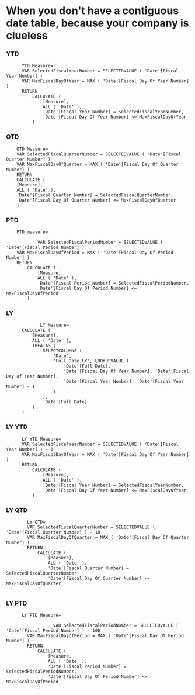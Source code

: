 

# When you don't have a contiguous date table, because your company is clueless

### YTD

          YTD Measure=
          VAR SelectedFiscalYearNumber = SELECTEDVALUE ( 'Date'[Fiscal Year Number] )
          VAR MaxFiscalDayOfYear = MAX ( 'Date'[Fiscal Day Of Year Number] )
          RETURN
              CALCULATE (
                  [Measure],
                  ALL ( 'Date' ),
                  'Date'[Fiscal Year Number] = SelectedFiscalYearNumber,
                  'Date'[Fiscal Day Of Year Number] <= MaxFiscalDayOfYear
              )


### QTD

        QTD Measure=
        VAR SelectedFiscalQuarterNumber = SELECTEDVALUE ( 'Date'[Fiscal Quarter Number] )
        VAR MaxFiscalDayOfQuarter = MAX ( 'Date'[Fiscal Day Of Quarter Number] )
        RETURN
        CALCULATE (
        [Measure],
        ALL ( 'Date' ),
        'Date'[Fiscal Quarter Number] = SelectedFiscalQuarterNumber,
        'Date'[Fiscal Day Of Quarter Number] <= MaxFiscalDayOfQuarter
        )
        

### PTD

        PTD measure=
        
                VAR SelectedFiscalPeriodNumber = SELECTEDVALUE ( 'Date'[Fiscal Period Number] )
        VAR MaxFiscalDayOfPeriod = MAX ( 'Date'[Fiscal Day Of Period Number] )
        RETURN
            CALCULATE (
                [Measure],
                ALL ( 'Date' ),
                'Date'[Fiscal Period Number] = SelectedFiscalPeriodNumber,
                'Date'[Fiscal Day Of Period Number] <= MaxFiscalDayOfPeriod
            )



### LY


                 LY Measure=
          CALCULATE (
              [Measure],
              ALL ( 'Date' ),
              TREATAS (
                  SELECTCOLUMNS (
                      'Date',
                      "Full Date LY", LOOKUPVALUE (
                          'Date'[Full Date],
                          'Date'[Fiscal Day Of Year Number], 'Date'[Fiscal Day of Year Number],
                          'Date'[Fiscal Year Number], 'Date'[Fiscal Year Number] - 1
                      )
                  ),
                  'Date'[Full Date]
              )
          )


### LY YTD


   
   
   
          LY YTD Measure=
          VAR SelectedFiscalYearNumber = SELECTEDVALUE ( 'Date'[Fiscal Year Number] ) - 1
          VAR MaxFiscalDayOfYear = MAX ( 'Date'[Fiscal Day Of Year Number] )
          RETURN
              CALCULATE (
                  [Measure],
                  ALL ( 'Date' ),
                  'Date'[Fiscal Year Number] = SelectedFiscalYearNumber,
                  'Date'[Fiscal Day Of Year Number] <= MaxFiscalDayOfYear
              )


### LY QTD




            LY QTD=
            VAR SelectedFiscalQuarterNumber = SELECTEDVALUE ( 'Date'[Fiscal Quarter Number] ) - 10
            VAR MaxFiscalDayOfQuarter = MAX ( 'Date'[Fiscal Day Of Quarter Number] )
            RETURN
                CALCULATE (
                    [Measure],
                    ALL ( 'Date' ),
                    'Date'[Fiscal Quarter Number] = SelectedFiscalQuarterNumber,
                    'Date'[Fiscal Day Of Quarter Number] <= MaxFiscalDayOfQuarter
                )

### LY PTD




          LY PTD Measure=
          
                      VAR SelectedFiscalPeriodNumber = SELECTEDVALUE ( 'Date'[Fiscal Period Number] ) - 100
            VAR MaxFiscalDayOfPeriod = MAX ( 'Date'[Fiscal Day Of Period Number] )
            RETURN
                CALCULATE (
                    [Measure,
                    ALL ( 'Date' ),
                    'Date'[Fiscal Period Number] = SelectedFiscalPeriodNumber,
                    'Date'[Fiscal Day Of Period Number] <= MaxFiscalDayOfPeriod
                )
